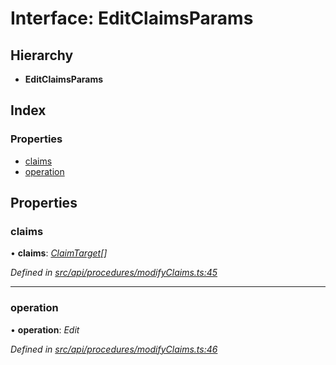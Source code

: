 # Interface: EditClaimsParams

## Hierarchy

* **EditClaimsParams**

## Index

### Properties

* [claims](editclaimsparams.md#claims)
* [operation](editclaimsparams.md#operation)

## Properties

###  claims

• **claims**: *[ClaimTarget](claimtarget.md)[]*

*Defined in [src/api/procedures/modifyClaims.ts:45](https://github.com/PolymathNetwork/polymesh-sdk/blob/524b0225/src/api/procedures/modifyClaims.ts#L45)*

___

###  operation

• **operation**: *Edit*

*Defined in [src/api/procedures/modifyClaims.ts:46](https://github.com/PolymathNetwork/polymesh-sdk/blob/524b0225/src/api/procedures/modifyClaims.ts#L46)*
